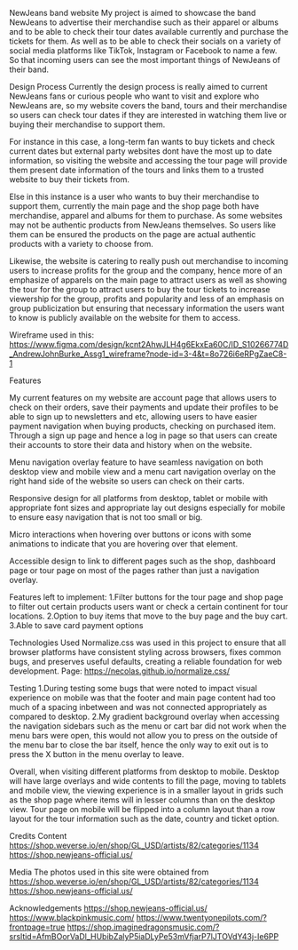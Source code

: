 NewJeans band website
My project is aimed to showcase the band NewJeans to advertise their merchandise such as their apparel or albums and to be able to check their tour dates available currently and purchase the tickets for them. As well as to be able to check their socials on a variety of social media platforms like TikTok, Instagram or Facebook to name a few. So that incoming users can see the most important things of NewJeans of their band.

Design Process
Currently the design process is really aimed to current NewJeans fans or curious people who want to visit and explore who NewJeans are, so my website covers the band, tours and their merchandise so users can check tour dates if they are interested in watching them live or buying their merchandise to support them.

For instance in this case, a long-term fan wants to buy tickets and check current dates but external party websites dont have the most up to date information, so visiting the website and accessing the tour page will provide them present date information of the tours and links them to a trusted website to buy their tickets from.

Else in this instance is a user who wants to buy their merchandise to support them, currently the main page and the shop page both have merchandise, apparel and albums for them to purchase. As some websites may not be authentic products from NewJeans themselves. So users like them can be ensured the products on the page are actual authentic products with a variety to choose from.

Likewise, the website is catering to really push out merchandise to incoming users to increase profits for the group and the company, hence more of an emphasize of apparels on the main page to attract users as well as showing the tour for the group to attract users to buy the tour tickets to increase viewership for the group, profits and popularity and less of an emphasis on group publicization but ensuring that necessary information the users want to know is publicly available on the website for them to access.

Wireframe used in this:
https://www.figma.com/design/kcnt2AhwJLH4g6EkxEa60C/ID_S10266774D_AndrewJohnBurke_Assg1_wireframe?node-id=3-4&t=8o726i6eRPgZaeC8-1

Features

My current features on my website are account page that allows users to check on their orders, save their payments and update their profiles to be able to sign up to newsletters and etc, allowing users to have easier payment navigation when buying products, checking on purchased item. Through a sign up page and hence a log in page so that users can create their accounts to store their data and history when on the website.

Menu navigation overlay feature to have seamless navigation on both desktop view and mobile view and a menu cart navigation overlay on the right hand side of the website so users can check on their carts.

Responsive design for all platforms from desktop, tablet or mobile with appropriate font sizes and appropriate lay out designs especially for mobile to ensure easy navigation that is not too small or big.

Micro interactions when hovering over buttons or icons with some animations to indicate that you are hovering over that element.

Accessible design to link to different pages such as the shop, dashboard page or tour page on most of the pages rather than just a navigation overlay.

Features left to implement:
1.Filter buttons for the tour page and shop page to filter out certain products users want or check a certain continent for tour locations.
2.Option to buy items that move to the buy page and the buy cart.
3.Able to save card payment options

Technologies Used
Normalize.css was used in this project to ensure that all browser platforms have consistent styling across browsers, fixes common bugs, and preserves useful defaults, creating a reliable foundation for web development.
Page:
https://necolas.github.io/normalize.css/

Testing
1.During testing some bugs that were noted to impact visual experience on mobile was that the footer and main page content had too much of a spacing inbetween and was not connected appropriately as compared to desktop.
2.My gradient background overlay when accessing the navigation sidebars such as the menu or cart bar did not work when the menu bars were open, this would not allow you to press on the outside of the menu bar to close the bar itself, hence the only way to exit out is to press the X button in the menu overlay to leave.

Overall, when visiting different platforms from desktop to mobile. Desktop will have large overlays and wide contents to fill the page, moving to tablets and mobile view, the viewing experience is in a smaller layout in grids such as the shop page where items will in lesser columns than on the desktop view. Tour page on mobile will be flipped into a column layout than a row layout for the tour information such as the date, country and ticket option.


Credits
Content
https://shop.weverse.io/en/shop/GL_USD/artists/82/categories/1134
https://shop.newjeans-official.us/

Media
The photos used in this site were obtained from
https://shop.weverse.io/en/shop/GL_USD/artists/82/categories/1134
https://shop.newjeans-official.us/

Acknowledgements
https://shop.newjeans-official.us/
https://www.blackpinkmusic.com/
https://www.twentyonepilots.com/?frontpage=true
https://shop.imaginedragonsmusic.com/?srsltid=AfmBOorVaDl_HUbibZalyP5iaDLyPe53mVfjarP7lJTOVdY43j-Ie6PP
